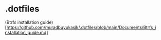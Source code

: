 # .dotfiles

(Btrfs installation guide)[https://github.com/muradbuyukasik/.dotfiles/blob/main/Documents/Btrfs_installation_guide.md]
